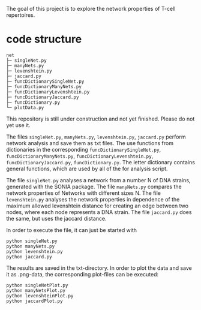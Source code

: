 The goal of this project is to explore the network properties of T-cell repertoires.
# code structure

```
net
├─ singleNet.py
├─ manyNets.py
├─ levenshtein.py
├─ jaccard.py
├─ funcDictionarySingleNet.py
├─ funcDictionaryManyNets.py
├─ funcDictionaryLevenshtein.py
├─ funcDictionaryJaccard.py
├─ funcDictionary.py
└─ plotData.py
```

This repository is still under construction and not yet finished. Please do not yet use it.

The files ```singleNet.py```, ```manyNets.py```, ```levenshtein.py```, ```jaccard.py``` perform network analysis and save them as txt files. 
The use functions from dictionaries in the corresponding ```funcDictionarySingleNet.py```, ```funcDictionaryManyNets.py```, 
```funcDictionaryLevenshtein.py```, ```funcDictionaryJaccard.py```, ```funcDictionary.py```. The letter dictionary contains 
general functions, which are used by all of the for analysis script.

The file ```singleNet.py``` analyses a network from a number N of DNA strains, generated with the SONIA package.
The file ```manyNets.py``` compares the network properties of Networks with different sizes N.
The file ```levenshtein.py``` analyses the network properties in dependence of the maximum allowed levenshtein distance for 
creating an edge between two nodes, where each node represents a DNA strain.
The file ```jaccard.py```  does the same, but uses the jaccard distance.

<!--- <img src="https://render.githubusercontent.com/render/math?math=e^{i \pi} = -1"> --->

In order to execute the file, it can just be started with 

```
python singleNet.py
python manyNets.py
python levenshtein.py
python jaccard.py
```

The results are saved in the txt-directory. In order to plot the data and save it as .png-data, the 
corresponding plot-files can be executed:

```
python singleNetPlot.py
python manyNetsPlot.py
python levenshteinPlot.py
python jaccardPlot.py
```
